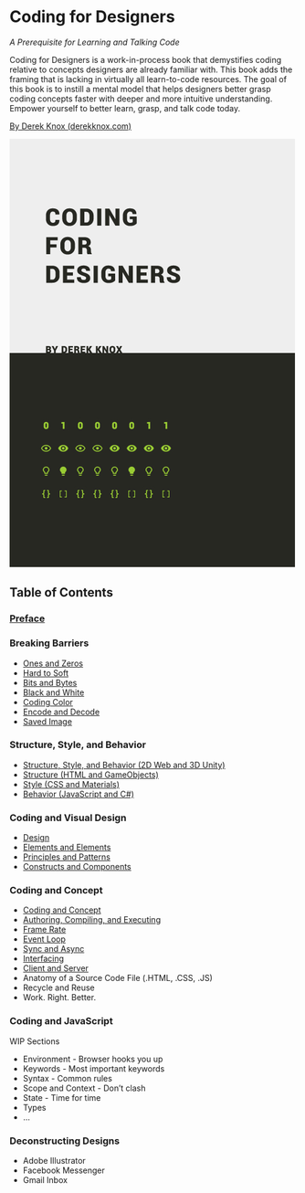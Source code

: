 # Coding for Designers

*A Prerequisite for Learning and Talking Code*

Coding for Designers is a work-in-process book that demystifies coding relative to concepts designers are already familiar with. This book adds the framing that is lacking in virtually all learn-to-code resources. The goal of this book is to instill a mental model that helps designers better grasp coding concepts faster with deeper and more intuitive understanding. Empower yourself to better learn, grasp, and talk code today.

[By Derek Knox (derekknox.com)](http://www.derekknox.com)

![Coding for Designers](Coding%20For%20Designers/cover-coding-for-designers.jpg "Coding for Designers")

## Table of Contents

### [Preface](Coding%20For%20Designers/Preface.md)

### Breaking Barriers
- [Ones and Zeros](Breaking%20Barriers/Ones%20and%20Zeros.md)
- [Hard to Soft](Breaking%20Barriers/Hard%20to%20Soft.md)
- [Bits and Bytes](Breaking%20Barriers/Bits%20and%20Bytes.md)
- [Black and White](Breaking%20Barriers/Black%20and%20White.md)
- [Coding Color](Breaking%20Barriers/Coding%20Color.md)
- [Encode and Decode](Breaking%20Barriers/Encode%20and%20Decode.md)
- [Saved Image](Breaking%20Barriers/Saved%20Image.md)

### Structure, Style, and Behavior
- [Structure, Style, and Behavior (2D Web and 3D Unity)](Structure%20Style%20Behavior/Structure%2C%20Style%2C%20and%20Behavior.md)
- [Structure (HTML and GameObjects)](Structure%20Style%20Behavior/Structure.md)
- [Style (CSS and Materials)](Structure%20Style%20Behavior/Style.md)
- [Behavior (JavaScript and C#)](Structure%20Style%20Behavior/Behavior.md)

### Coding and Visual Design
- [Design](Coding%20and%20Visual%20Design/Design.md)
- [Elements and Elements](Coding%20and%20Visual%20Design/Elements%20and%20Elements.md)
- [Principles and Patterns](Coding%20and%20Visual%20Design/Principles%20and%20Patterns.md)
- [Constructs and Components](Coding%20and%20Visual%20Design/Constructs%20and%20Components.md)

### Coding and Concept
- [Coding and Concept](Coding%20and%20Concept/Coding%20and%20Concept.md)
- [Authoring, Compiling, and Executing](Coding%20and%20Concept/Authoring,%20Compiling,%20and%20Executing.md)
- [Frame Rate](Coding%20and%20Concept/Frame%20Rate.md)
- [Event Loop](Coding%20and%20Concept/Event%20Loop.md)
- [Sync and Async](Coding%20and%20Concept/Sync%20and%20Async.md)
- [Interfacing](Coding%20and%20Concept/Interfacing.md)
- [Client and Server](Coding%20and%20Concept/Client%20and%20Server.md)
- Anatomy of a Source Code File (.HTML, .CSS, .JS)
- Recycle and Reuse
- Work. Right. Better.

### Coding and JavaScript
WIP Sections
- Environment - Browser hooks you up
- Keywords - Most important keywords
- Syntax - Common rules
- Scope and Context - Don’t clash
- State - Time for time
- Types
- ...

### Deconstructing Designs
- Adobe Illustrator
- Facebook Messenger
- Gmail Inbox
